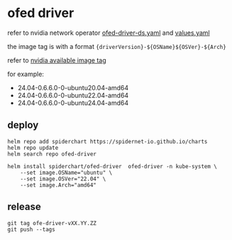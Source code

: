 # ofed driver

refer to nvidia network operator [ofed-driver-ds.yaml](https://github.com/Mellanox/network-operator/blob/master/manifests/state-ofed-driver/0050_ofed-driver-ds.yaml)
and [values.yaml](https://github.com/Mellanox/network-operator/blob/master/deployment/network-operator/values.yaml#L196)

the image tag is with a format `{driverVersion}-${OSName}${OSVer}-${Arch}`

refer to [nvidia available image tag](https://catalog.ngc.nvidia.com/orgs/nvidia/teams/mellanox/containers/doca-driver/tags)

for example:
- 24.04-0.6.6.0-0-ubuntu20.04-amd64
- 24.04-0.6.6.0-0-ubuntu22.04-amd64
- 24.04-0.6.6.0-0-ubuntu24.04-amd64

## deploy

```shell
helm repo add spiderchart https://spidernet-io.github.io/charts
helm repo update
helm search repo ofed-driver

helm install spiderchart/ofed-driver  ofed-driver -n kube-system \
    --set image.OSName="ubuntu" \
    --set image.OSVer="22.04" \
    --set image.Arch="amd64"
```

## release 

```shell
git tag ofe-driver-vXX.YY.ZZ 
git push --tags
```
